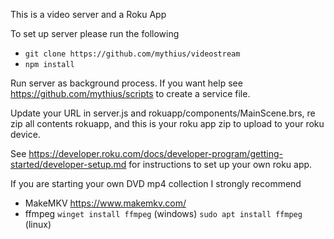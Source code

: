 This is a video server and a Roku App

To set up server please run the following
- `git clone https://github.com/mythius/videostream`
- `npm install`

Run server as background process. If you want help see https://github.com/mythius/scripts to create a service file.


Update your URL in server.js and rokuapp/components/MainScene.brs, re zip all contents rokuapp, and this is your roku app zip to upload to your roku device.

See https://developer.roku.com/docs/developer-program/getting-started/developer-setup.md
for instructions to set up your own roku app.

If you are starting your own DVD mp4 collection I strongly recommend 
- MakeMKV https://www.makemkv.com/
- ffmpeg `winget install ffmpeg` (windows) `sudo apt install ffmpeg` (linux)
